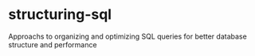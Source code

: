 # structuring-sql
Approachs to organizing and optimizing SQL queries for better database structure and performance
